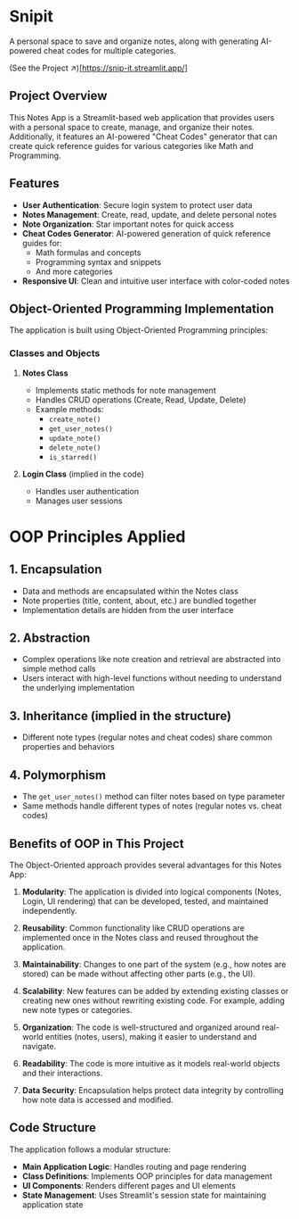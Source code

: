 # Snipit

A personal space to save and organize notes, along with generating AI-powered cheat codes for multiple categories.

(See the Project ↗)[https://snip-it.streamlit.app/]

## Project Overview

This Notes App is a Streamlit-based web application that provides users with a personal space to create, manage, and organize their notes. Additionally, it features an AI-powered "Cheat Codes" generator that can create quick reference guides for various categories like Math and Programming.


## Features

- **User Authentication**: Secure login system to protect user data
- **Notes Management**: Create, read, update, and delete personal notes
- **Note Organization**: Star important notes for quick access
- **Cheat Codes Generator**: AI-powered generation of quick reference guides for:
  - Math formulas and concepts
  - Programming syntax and snippets
  - And more categories
- **Responsive UI**: Clean and intuitive user interface with color-coded notes

## Object-Oriented Programming Implementation

The application is built using Object-Oriented Programming principles:

### Classes and Objects

1. **Notes Class**
   - Implements static methods for note management
   - Handles CRUD operations (Create, Read, Update, Delete)
   - Example methods:
     - `create_note()`
     - `get_user_notes()`
     - `update_note()`
     - `delete_note()`
     - `is_starred()`

2. **Login Class** (implied in the code)
   - Handles user authentication
   - Manages user sessions

# OOP Principles Applied

## 1. **Encapsulation**
   - Data and methods are encapsulated within the Notes class
   - Note properties (title, content, about, etc.) are bundled together
   - Implementation details are hidden from the user interface

## 2. **Abstraction**
   - Complex operations like note creation and retrieval are abstracted into simple method calls
   - Users interact with high-level functions without needing to understand the underlying implementation

## 3. **Inheritance** (implied in the structure)
   - Different note types (regular notes and cheat codes) share common properties and behaviors

## 4. **Polymorphism**
   - The `get_user_notes()` method can filter notes based on type parameter
   - Same methods handle different types of notes (regular notes vs. cheat codes)

## Benefits of OOP in This Project

The Object-Oriented approach provides several advantages for this Notes App:

1. **Modularity**: The application is divided into logical components (Notes, Login, UI rendering) that can be developed, tested, and maintained independently.

2. **Reusability**: Common functionality like CRUD operations are implemented once in the Notes class and reused throughout the application.

3. **Maintainability**: Changes to one part of the system (e.g., how notes are stored) can be made without affecting other parts (e.g., the UI).

4. **Scalability**: New features can be added by extending existing classes or creating new ones without rewriting existing code. For example, adding new note types or categories.

5. **Organization**: The code is well-structured and organized around real-world entities (notes, users), making it easier to understand and navigate.

6. **Readability**: The code is more intuitive as it models real-world objects and their interactions.

7. **Data Security**: Encapsulation helps protect data integrity by controlling how note data is accessed and modified.


## Code Structure

The application follows a modular structure:

- **Main Application Logic**: Handles routing and page rendering
- **Class Definitions**: Implements OOP principles for data management
- **UI Components**: Renders different pages and UI elements
- **State Management**: Uses Streamlit's session state for maintaining application state